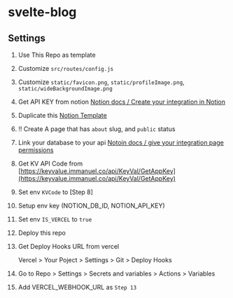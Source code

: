 # svelte-blog

## Settings

1. Use This Repo as template
2. Customize `src/routes/config.js`
3. Customize `static/favicon.png`, `static/profileImage.png`, `static/wideBackgroundImage.png`
4. Get API KEY from notion [Notion docs / Create your integration in Notion](https://developers.notion.com/docs/create-a-notion-integration#create-your-integration-in-notion)
5. Duplicate this [Notion Template](https://oein.notion.site/12f065b0f5e6804397caed565eafeeb3)
6. !! Create A page that has `about` slug, and `public` status
7. Link your database to your api [Notoin docs / give your integration page permissions](https://developers.notion.com/docs/create-a-notion-integration#give-your-integration-page-permissions)
8. Get KV API Code from [https://keyvalue.immanuel.co/api/KeyVal/GetAppKey](https://keyvalue.immanuel.co/api/KeyVal/GetAppKey)
9. Set env `KVCode` to [Step 8]
10. Setup env key (NOTION_DB_ID, NOTION_API_KEY)
11. Set env `IS_VERCEL` to `true`
12. Deploy this repo
13. Get Deploy Hooks URL from vercel

    Vercel > Your Poject > Settings > Git > Deploy Hooks

14. Go to Repo > Settings > Secrets and variables > Actions > Variables
15. Add VERCEL_WEBHOOK_URL as `Step 13`
